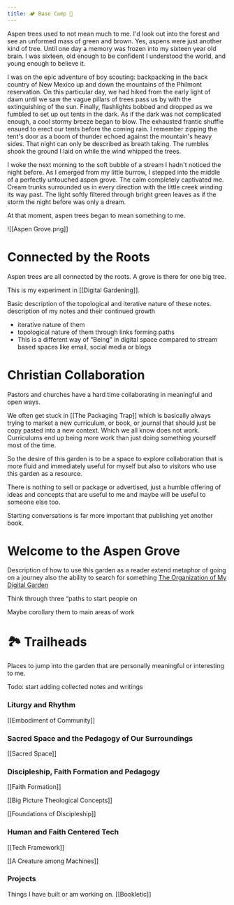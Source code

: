 ```yaml
---
title: 🏕️ Base Camp 🌲
---
```


Aspen trees used to not mean much to me. I'd look out into the forest and see an unformed mass of green and brown. Yes, aspens were just another kind of tree. Until one day a memory was frozen into my sixteen year old brain. I was sixteen, old enough to be confident I understood the world, and young enough to believe it.  

I was on the epic adventure of boy scouting: backpacking in the back country of New Mexico up and down the mountains of the Philmont reservation. On this particular day, we had hiked from the early light of dawn until we saw the vague pillars of trees pass us by with the extinguishing of the sun. Finally, flashlights bobbed and dropped as we fumbled to set up out tents in the dark. As if the dark was not complicated enough, a cool stormy breeze began to blow. The exhausted frantic shuffle ensued to erect our tents before the coming rain. I remember zipping the tent's door as a boom of thunder echoed against the mountain's heavy sides. That night can only be described as breath taking. The rumbles shook the ground I laid on while the wind whipped the trees. 

I woke the next morning to the soft bubble of a stream I hadn't noticed the night before. As I emerged from my little burrow, I stepped into the middle of a perfectly untouched aspen grove. The calm completely captivated me. Cream trunks surrounded us in every direction with the little creek winding its way past. The light softly filtered through bright green leaves as if the storm the night before was only a dream. 

At that moment, aspen trees began to mean something to me. 

![[Aspen Grove.png]]
# Connected by the Roots

Aspen trees are all connected by the roots. A grove is there for one big tree. 

This is my experiment in [[Digital Gardening]].

Basic description of the topological and iterative nature of these notes.
description of my notes and their continued growth

- iterative nature of them
- topological nature of them through links forming paths
- This is a different way of “Being” in digital space compared to stream based spaces like email, social media or blogs

# Christian Collaboration
Pastors and churches have a hard time collaborating in meaningful and open ways.

We often get stuck in [[The Packaging Trap]] which is basically always trying to market a new curriculum, or book, or journal that should just be copy pasted into a new context. Which we all know does not work. Curriculums end up being more work than just doing something yourself most of the time. 

So the desire of this garden is to be a space to explore collaboration that is more fluid and immediately useful for myself but also to visitors who use this garden as a resource. 

There is nothing to sell or package or advertised, just a humble offering of ideas and concepts that are useful to me and maybe will be useful to someone else too.

Starting conversations is far more important that publishing yet another book. 

# Welcome to the Aspen Grove

Description of how to use this garden as a reader extend metaphor of going on a journey also the ability to search for something [The Organization of My Digital Garden](https://harrellbm.github.io/Digital-Garden/The-Organization-of-My-Digital-Garden)



Think through three “paths to start people on 

Maybe corollary them to main areas of work

# 🏞 Trailheads

Places to jump into the garden that are personally meaningful or interesting to me. 

Todo: start adding collected notes and writings
### Liturgy and Rhythm
[[Embodiment of Community]]
### Sacred Space and the Pedagogy of Our Surroundings
[[Sacred Space]]
### Discipleship, Faith Formation and Pedagogy
[[Faith Formation]]

[[Big Picture Theological Concepts]]

[[Foundations of Discipleship]]
### Human and Faith Centered Tech
[[Tech Framework]]

[[A Creature among Machines]]
### Projects
Things I have built or am working on. 
[[Bookletic]]